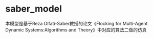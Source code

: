 # saber_model
本模型是基于Reza Olfati-Saber教授的论文《Flocking for Multi-Agent Dynamic Systems:Algorithms and Theory》中对应的算法二做的仿真